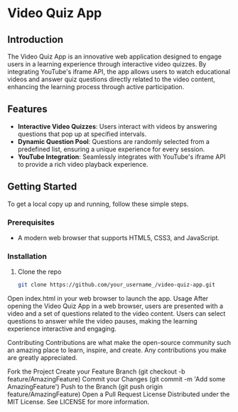 # Video Quiz App

## Introduction
The Video Quiz App is an innovative web application designed to engage users in a learning experience through interactive video quizzes. By integrating YouTube's iframe API, the app allows users to watch educational videos and answer quiz questions directly related to the video content, enhancing the learning process through active participation.

## Features
- **Interactive Video Quizzes**: Users interact with videos by answering questions that pop up at specified intervals.
- **Dynamic Question Pool**: Questions are randomly selected from a predefined list, ensuring a unique experience for every session.
- **YouTube Integration**: Seamlessly integrates with YouTube's iframe API to provide a rich video playback experience.

## Getting Started
To get a local copy up and running, follow these simple steps.

### Prerequisites
- A modern web browser that supports HTML5, CSS3, and JavaScript.

### Installation
1. Clone the repo
   ```sh
   git clone https://github.com/your_username_/video-quiz-app.git
Open index.html in your web browser to launch the app.
Usage
After opening the Video Quiz App in a web browser, users are presented with a video and a set of questions related to the video content. Users can select questions to answer while the video pauses, making the learning experience interactive and engaging.

Contributing
Contributions are what make the open-source community such an amazing place to learn, inspire, and create. Any contributions you make are greatly appreciated.

Fork the Project
Create your Feature Branch (git checkout -b feature/AmazingFeature)
Commit your Changes (git commit -m 'Add some AmazingFeature')
Push to the Branch (git push origin feature/AmazingFeature)
Open a Pull Request
License
Distributed under the MIT License. See LICENSE for more information.


